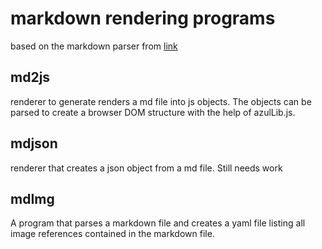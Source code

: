# markdown rendering programs

based on the markdown parser from
[link](https://github.com/gomarkdown/markdown)

## md2js
renderer to generate renders a md file into js objects. The objects can be parsed to create a browser DOM structure with the help of azulLib.js.

## mdjson
renderer that creates a json object from a md file. Still needs work

## mdImg
A program that parses a markdown file and creates a yaml file listing all image references contained in the markdown file.


